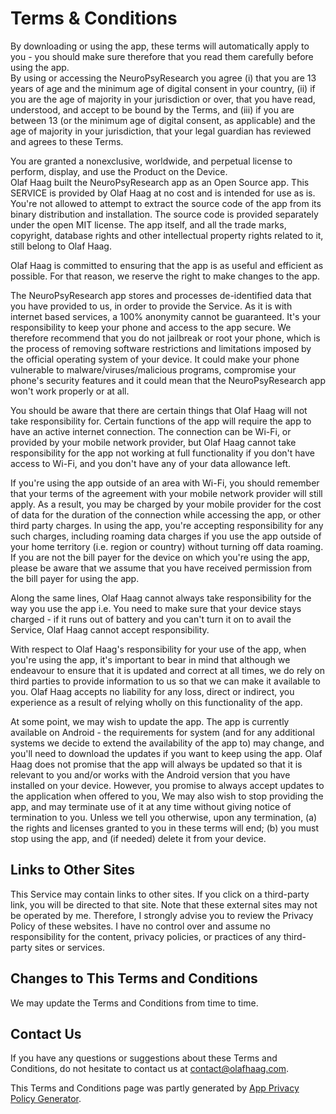 
# Terms & Conditions
By downloading or using the app, these terms will automatically apply to you - you should make sure therefore that you read them carefully before using the app.  
By using or accessing the NeuroPsyResearch you agree (i) that you are 13 years of age and the minimum age of digital consent in your country, (ii) if you are the age of majority in your jurisdiction or over, that you have read, understood, and accept to be bound by the Terms, and (iii) if you are between 13 (or the minimum age of digital consent, as applicable) and the age of majority in your jurisdiction, that your legal guardian has reviewed and agrees to these Terms.

You are granted a nonexclusive, worldwide, and perpetual license to perform, display, and use the Product on the Device.  
Olaf Haag built the NeuroPsyResearch app as an Open Source app. This SERVICE is provided by Olaf Haag at no cost and is intended for use as is.
You're not allowed to attempt to extract the source code of the app from its binary distribution and installation. The source code is provided separately under the open MIT license. The app itself, and all the trade marks, copyright, database rights and other intellectual property rights related to it, still belong to Olaf Haag.

Olaf Haag is committed to ensuring that the app is as useful and efficient as possible. For that reason, we reserve the right to make changes to the app.

The NeuroPsyResearch app stores and processes de-identified data that you have provided to us, in order to provide the Service. As it is with internet based services, a 100% anonymity cannot be guaranteed. It's your responsibility to keep your phone and access to the app secure. We therefore recommend that you do not jailbreak or root your phone, which is the process of removing software restrictions and limitations imposed by the official operating system of your device. It could make your phone vulnerable to malware/viruses/malicious programs, compromise your phone's security features and it could mean that the NeuroPsyResearch app won't work properly or at all.

You should be aware that there are certain things that Olaf Haag will not take responsibility for. Certain functions of the app will require the app to have an active internet connection. The connection can be Wi-Fi, or provided by your mobile network provider, but Olaf Haag cannot take responsibility for the app not working at full functionality if you don't have access to Wi-Fi, and you don't have any of your data allowance left.

If you're using the app outside of an area with Wi-Fi, you should remember that your terms of the agreement with your mobile network provider will still apply. As a result, you may be charged by your mobile provider for the cost of data for the duration of the connection while accessing the app, or other third party charges. In using the app, you're accepting responsibility for any such charges, including roaming data charges if you use the app outside of your home territory (i.e. region or country) without turning off data roaming. If you are not the bill payer for the device on which you're using the app, please be aware that we assume that you have received permission from the bill payer for using the app.

Along the same lines, Olaf Haag cannot always take responsibility for the way you use the app i.e. You need to make sure that your device stays charged - if it runs out of battery and you can't turn it on to avail the Service, Olaf Haag cannot accept responsibility.

With respect to Olaf Haag's responsibility for your use of the app, when you're using the app, it's important to bear in mind that although we endeavour to ensure that it is updated and correct at all times, we do rely on third parties to provide information to us so that we can make it available to you. Olaf Haag accepts no liability for any loss, direct or indirect, you experience as a result of relying wholly on this functionality of the app.

At some point, we may wish to update the app. The app is currently available on Android - the requirements for system (and for any additional systems we decide to extend the availability of the app to) may change, and you'll need to download the updates if you want to keep using the app. Olaf Haag does not promise that the app will always be updated so that it is relevant to you and/or works with the Android version that you have installed on your device. However, you promise to always accept updates to the application when offered to you, We may also wish to stop providing the app, and may terminate use of it at any time without giving notice of termination to you. Unless we tell you otherwise, upon any termination, (a) the rights and licenses granted to you in these terms will end; (b) you must stop using the app, and (if needed) delete it from your device.

## Links to Other Sites
This Service may contain links to other sites. If you click on a third-party link, you will be directed to that site. Note that these external sites may not be operated by me. Therefore, I strongly advise you to review the Privacy Policy of these websites. I have no control over and assume no responsibility for the content, privacy policies, or practices of any third-party sites or services.

## Changes to This Terms and Conditions
We may update the Terms and Conditions from time to time. 

## Contact Us
If you have any questions or suggestions about these Terms and Conditions, do not hesitate to contact us at [contact@olafhaag.com](mailto:contact@olafhaag.com).

This Terms and Conditions page was partly generated by [App Privacy Policy Generator](https://app-privacy-policy-generator.firebaseapp.com/).